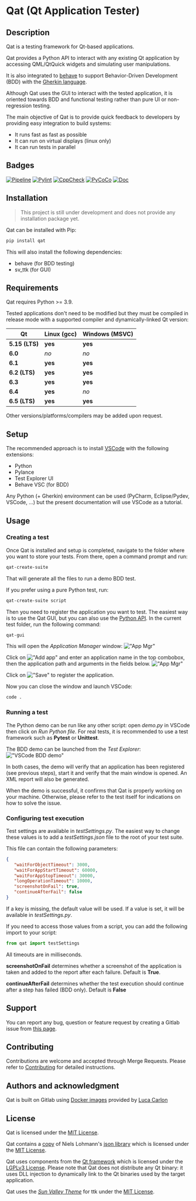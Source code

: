 
# Qat (Qt Application Tester)

## Description
Qat is a testing framework for Qt-based applications.

Qat provides a Python API to interact with any existing Qt application by accessing QML/QtQuick widgets and simulating user manipulations.

It is also integrated to [behave](https://github.com/behave/behave) to support Behavior-Driven Development (BDD) with the [Gherkin language](https://cucumber.io/docs/gherkin/).

Although Qat uses the GUI to interact with the tested application, it is oriented towards BDD and functional testing rather than pure UI or non-regression testing.

The main objective of Qat is to provide quick feedback to developers by providing easy integration to build systems:
- It runs fast as fast as possible
- It can run on virtual displays (linux only)
- It can run tests in parallel

## Badges
[![Pipeline](https://gitlab.com/testing-tool/qat/badges/develop/pipeline.svg)](https://gitlab.com/testing-tool/qat/-/pipelines?page=1&scope=all&ref=develop)
[![Pylint](https://testing-tool.gitlab.io/qat/badges/pylint.svg)](https://testing-tool.gitlab.io/qat/pylint)
[![CppCheck](https://img.shields.io/badge/analysis-cppcheck-blue.svg)](https://testing-tool.gitlab.io/qat/cppcheck/index.html)
[![PyCoCo](https://gitlab.com/testing-tool/qat/badges/develop/coverage.svg?job=pages)](https://testing-tool.gitlab.io/qat/pycov/index.html)
[![Doc](https://img.shields.io/badge/doc-doxygen-blue.svg)](https://testing-tool.gitlab.io/qat/html/index.html)


## Installation
> This project is still under development and does not provide any installation package yet.

Qat can be installed with Pip:
```bash
pip install qat
```
This will also install the following dependencies:
- behave (for BDD testing)
- sv_ttk (for GUI)

## Requirements
Qat requires Python >= 3.9.

Tested applications don't need to be modified but they must be compiled in release mode with a supported compiler and dynamically-linked Qt version:

| Qt | Linux (gcc) | Windows (MSVC) |
|----|-------------|----------------|
| __5.15 (LTS)__ | __yes__ | __yes__ |
| __6.0__ | _no_ | _no_ |
| __6.1__ | __yes__ | __yes__ |
| __6.2 (LTS)__ | __yes__ | __yes__ |
| __6.3__ | __yes__ | __yes__ |
| __6.4__ | __yes__ | _no_ |
| __6.5 (LTS)__ | __yes__ | __yes__ |

Other versions/platforms/compilers may be added upon request.

## Setup

The recommended approach is to install [VSCode](https://code.visualstudio.com/download) with the following extensions:
- Python
- Pylance
- Test Explorer UI
- Behave VSC (for BDD)

Any Python (+ Gherkin) environment can be used (PyCharm, Eclipse/Pydev, VSCode, ...) but the present documentation will use VSCode as a tutorial.

## Usage

### Creating a test
Once Qat is installed and setup is completed, navigate to the folder where you want to store your tests. From there, open a command prompt and run:
```bash
qat-create-suite
```

That will generate all the files to run a demo BDD test.

If you prefer using a pure Python test, run:
```bash
qat-create-suite script
```

Then you need to register the application you want to test. The easiest way is to use the Qat GUI, but you can also use the [Python API](./doc/Python%20API%20reference.md).
In the current test folder, run the following command:
```bash
qat-gui
```

This will open the _Application Manager_ window:
!["App Mgr"](./doc/images/app_mgr.png)

Click on !["Add app"](./client/qat/gui/images/add_icon.png "Add app") and enter an application name in the top combobox, then the application path and arguments in the fields below.
!["App Mgr"](./doc/images/new_app.png)

Click on !["Save"](./client/qat/gui/images/save_icon.png "Save") to register the application.

Now you can close the window and launch VSCode:
```bash
code .
```

### Running a test

The Python demo can be run like any other script: open _demo.py_ in VSCode then click on _Run Python file_. For real tests, it is recommended to use a test framework such as __Pytest__ or __Unittest__.

The BDD demo can be launched from the _Test Explorer_:
!["VSCode BDD demo"](./doc/images/vscode_demo.png "VSCode BDD demo")

In both cases, the demo will verify that an application has been registered (see previous steps), start it and verify that the main window is opened. An XML report will also be generated.

When the demo is successful, it confirms that Qat is properly working on your machine. Otherwise, please refer to the test itself for indications on how to solve the issue.


### Configuring test execution
Test settings are available in _testSettings.py_.
The easiest way to change these values is to add a _testSettings.json_ file to the root of your test suite.

This file can contain the following parameters:
```json
{
   "waitForObjectTimeout": 3000,
   "waitForAppStartTimeout": 60000,
   "waitForAppStopTimeout": 30000,
   "longOperationTimeout": 10000,
   "screenshotOnFail": true,
   "continueAfterFail": false
}
```
If a key is missing, the default value will be used.
If a value is set, it will be available in _testSettings.py_. 

If you need to access those values from a script, you can add the following import to your script:

```python
from qat import testSettings
```

All timeouts are in milliseconds.

__screenshotOnFail__ determines whether a screenshot of the application is taken and added to the report after each failure. Default is __True__.

__continueAfterFail__ determines whether the test execution should continue after a step has failed (BDD only). Default is __False__



## Support
You can report any bug, question or feature request by creating a Gitlab issue from [this page](https://gitlab.com/testing-tool/qat/-/issues).

## Contributing
Contributions are welcome and accepted through Merge Requests.
Please refer to [Contributing](./doc/Contributing.md) for detailed instructions.

## Authors and acknowledgment
Qat is built on Gitlab using [Docker images](https://bugfreeblog.duckdns.org/docker-qt-tags) provided by [Luca Carlon](https://bugfreeblog.duckdns.org/about-me)

## License
Qat is licensed under the [MIT License](https://opensource.org/license/mit/).

Qat contains a [copy](./thirdparty/nlohmann) of Niels Lohmann's [json library](https://github.com/nlohmann/json) which is licensed under the [MIT License](https://opensource.org/license/mit/).

Qat uses components from the [Qt framework](https://www.qt.io/) which is licensed under the [LGPLv3 License](https://www.gnu.org/licenses/lgpl-3.0.html).
Please note that Qat does not distribute any Qt binary: it uses DLL injection to dynamically link to the Qt binaries used by the target application.

Qat uses the [_Sun Valley Theme_](https://github.com/rdbende/Sun-Valley-ttk-theme) for ttk under the [MIT License](https://opensource.org/license/mit/).
